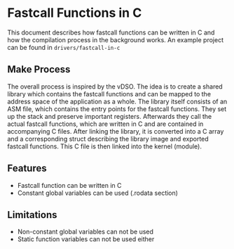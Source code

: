 <!-- SPDX-License-Identifier: GPL-2.0 -->

# Fastcall Functions in C

This document describes how fastcall functions can be written in C
and how the compilation process in the background works.
An example project can be found in `drivers/fastcall-in-c`

## Make Process

The overall process is inspired by the vDSO.
The idea is to create a shared library which contains the
fastcall functions and can be mapped to the address space
of the application as a whole.
The library itself consists of an ASM file, which contains
the entry points for the fastcall functions.
They set up the stack and preserve important registers.
Afterwards they call the actual fastcall functions, which are
written in C and are contained in accompanying C files.
After linking the library, it is converted into a C array and
a corresponding struct describing the library image and
exported fastcall functions.
This C file is then linked into the kernel (module).

## Features

- Fastcall function can be written in C
- Constant global variables can be used (.rodata section)

## Limitations

- Non-constant global variables can not be used
- Static function variables can not be used either
